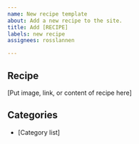 ```yaml
---
name: New recipe template
about: Add a new recipe to the site.
title: Add [RECIPE]
labels: new recipe
assignees: rosslannen

---
```


## Recipe
[Put image, link, or content of recipe here]

## Categories
- [Category list]
